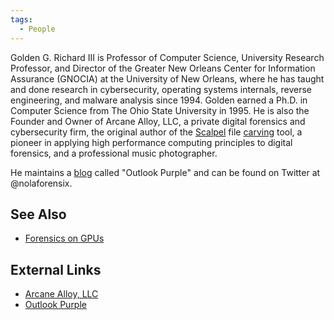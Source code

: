 ```yaml
---
tags:
  - People
---
```

Golden G. Richard III is Professor of Computer Science, University
Research Professor, and Director of the Greater New Orleans Center for
Information Assurance (GNOCIA) at the University of New Orleans, where
he has taught and done research in cybersecurity, operating systems
internals, reverse engineering, and malware analysis since 1994. Golden
earned a Ph.D. in Computer Science from The Ohio State University in
1995. He is also the Founder and Owner of Arcane Alloy, LLC, a private
digital forensics and cybersecurity firm, the original author of the
[Scalpel](scalpel.md) file [carving](file_carving.md) tool, a
pioneer in applying high performance computing principles to digital
forensics, and a professional music photographer.

He maintains a [blog](blogs.md) called "Outlook Purple" and can
be found on Twitter at @nolaforensix.

## See Also

* [Forensics on GPUs](forensics_on_gpus.md)

## External Links

* [Arcane Alloy, LLC](http://www.arcanealloy.com)
* [Outlook Purple](http://outlookpurple.blogspot.com)
